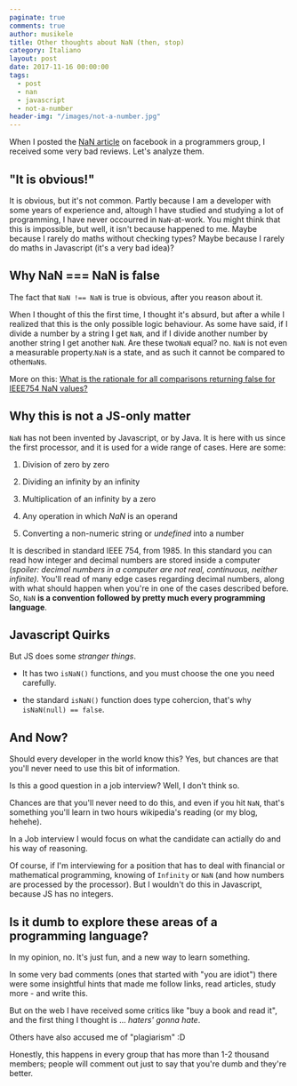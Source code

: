 ```yaml
---
paginate: true
comments: true
author: musikele
title: Other thoughts about NaN (then, stop)
category: Italiano
layout: post
date: 2017-11-16 00:00:00
tags:
  - post
  - nan
  - javascript
  - not-a-number
header-img: "/images/not-a-number.jpg"
---
```

When I posted the [NaN article](https://michelenasti.com/2017/11/14/not-a-number-when-javascript-gets-crazy.html "Not-a-Number: when Javascript gets crazy") on facebook in a programmers group, I received some very bad reviews. Let's analyze them.

## "It is obvious!"

It is obvious, but it's not common. Partly because I am a developer with some years of experience and, altough I have studied and studying a lot of programming, I have never occourred in `NaN`-at-work. You might think that this is impossible, but well, it isn't because happened to me. Maybe because I rarely do maths without checking types? Maybe because I rarely do maths in Javascript (it's a very bad idea)? 

## Why NaN === NaN is false

The fact that `NaN !== NaN` is true is obvious, after you reason about it.

When I thought of this the first time, I thought it's absurd, but after a while I realized that this is the only possible logic behaviour. As some have said, if I divide a number by a string I get `NaN`, and if I divide another number by another string I get another `NaN`. Are these two`NaN` equal? no. `NaN` is not even a measurable property.`NaN` is a state, and as such it cannot be compared to other`NaN`s.

More on this: [What is the rationale for all comparisons returning false for IEEE754 NaN values?](https://stackoverflow.com/questions/1565164/what-is-the-rationale-for-all-comparisons-returning-false-for-ieee754-nan-values)

## Why this is not a JS-only matter

`NaN` has not been invented by Javascript, or by Java. It is here with us since the first processor, and it is used for a wide range of cases. Here are some:

1. Division of zero by zero

2. Dividing an infinity by an infinity

3. Multiplication of an infinity by a zero

4. Any operation in which _NaN_ is an operand

5. Converting a non-numeric string or _undefined_ into a number

It is described in standard IEEE 754, from 1985. In this standard you can read how integer and decimal numbers are stored inside a computer (_spoiler: decimal numbers in a computer are not real, continuous, neither infinite)._ You'll read of many edge cases regarding decimal numbers, along with what should happen when you're in one of the cases described before. So, `NaN` **is a convention followed by pretty much every programming language**.

## Javascript Quirks

But JS does some _stranger things_.

* It has two `isNaN()` functions, and you must choose the one you need carefully.

* the standard `isNaN()` function does type cohercion, that's why `isNaN(null) == false`.

## And Now?

Should every developer in the world know this? Yes, but chances are that you'll never need to use this bit of information.

Is this a good question in a job interview? Well, I don't think so.

Chances are that you'll never need to do this, and even if you hit `NaN`, that's something you'll learn in two hours wikipedia's reading (or my blog, hehehe).

In a Job interview I would focus on what the candidate can actially do and his way of reasoning.

Of course, if I'm interviewing for a position that has to deal with financial or mathematical programming, knowing of `Infinity` or `NaN` (and how numbers are processed by the processor). But I wouldn't do this in Javascript, because JS has no integers.

## Is it dumb to explore these areas of a programming language?

In my opinion, no. It's just fun, and a new way to learn something.

In some very bad comments (ones that started with "you are idiot") there were some insightful hints that made me follow links, read articles, study more - and write this.

But on the web I have received some critics like "buy a book and read it", and the first thing I thought is ... _haters' gonna hate_.

Others have also accused me of "plagiarism" :D

Honestly, this happens in every group that has more than 1-2 thousand members; people will comment out just to say that you're dumb and they're better.